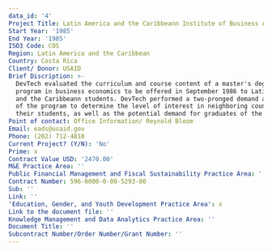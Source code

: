 ```yaml
---
data_id: '4'
Project Title: Latin America and the Caribbeann Institute of Business Administration (INCAE)
Start Year: '1985'
End Year: '1985'
ISO3 Code: COS
Region: Latin America and the Caribbean
Country: Costa Rica
Client/ Donor: USAID
Brief Discription: >-
  DevTech evaluated the curriculum and course content of a master's degree
  program in business economics to be offered in September 1986 to Latin America
  and the Caribbeann students. DevTech performed a two-pronged demand analysis
  of the program to determine the level of interest in neighboring countries and
  their students, as well as the potential demand for graduates of the program.
Point of contact: Office Information/ Reynold Bloom
Email: eads@usaid.gov
Phone: (202) 712-4810
Current Project? (Y/N): 'No'
Prime: x
Contract Value USD: '2470.00'
M&E Practice Area: ''
Public Financial Management and Fiscal Sustainability Practice Area: ''
Contract Number: 596-0000-0-00-5293-00
Sub: ''
Link: ''
'Education, Gender, and Youth Development Practice Area': x
Link to the document file: ''
Knowledge Management and Data Analytics Practice Area: ''
Document Title: ''
Subcontract Number/Order Number/Grant Number: ''
---
```

